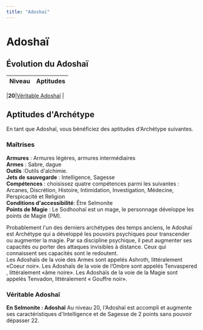 ```yaml
---
title: "Adoshaï"
---
```

# Adoshaï

## Évolution du Adoshaï

|Niveau|Aptitudes|
|:-:|:-:|

|**20**|[Véritable Adoshaï](#veritable-adoshai) |

## Aptitudes d'Archétype
En tant que Adoshaï, vous bénéficiez des aptitudes d'Archétype suivantes.

### Maîtrises
**Armures** :  Armures légères, armures intermédiaires   
**Armes** : Sabre, dague  
**Outils** :Outils d'alchimie.     
**Jets de sauvegarde** : Intelligence, Sagesse    
**Compétences** : choisissez quatre compétences parmi les suivantes : Arcanes, Discrétion, Histoire, Intimidation, Investigation, Médecine, Perspicacité et Religion    
**Conditions d'accessibilité**: Être Selmonite    
**Points de Magie** : Le Sodhoohaï est un mage, le personnage développe les points de Magie (PM).    

Probablement l'un des derniers archétypes des temps anciens, le Adoshaï est Archétype qui a développé les pouvoirs psychiques pour transcender ou augmenter la magie. Par sa discipline psychique, il peut augmenter ses capacités ou porter des attaques invisibles à distance. Ceux qui connaissent ses capacités sont le redoutent.   
Les Adoshaïs de la voie des Armes sont appelés Ashroth, littéralement «Coeur noir». Les Adoshaïs de la voie de l’Ombre sont appelés Tenvaspered , littéralement «âme noire». Les Adoshaïs de la voie de la Magie sont appelés Tenvadon, littéralement « Gouffre noir».



### Véritable Adoshaï  
**En Selmonite : Adoshaï**
Au niveau 20, l'Adoshaï est accompli et augmente ses caractéristiques d'Intelligence et de Sagesse de 2 points sans pouvoir dépasser 22.  
